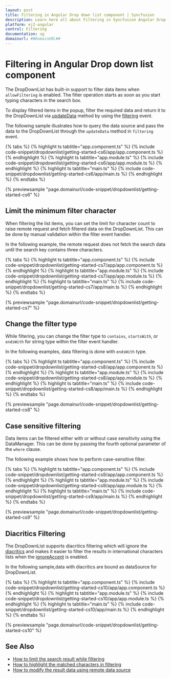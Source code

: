 ```yaml
---
layout: post
title: Filtering in Angular Drop down list component | Syncfusion
description: Learn here all about Filtering in Syncfusion Angular Drop down list component of Syncfusion Essential JS 2 and more.
platform: ej2-angular
control: Filtering 
documentation: ug
domainurl: ##DomainURL##
---
```


# Filtering in Angular Drop down list component

The DropDownList has built-in support to filter data items when `allowFiltering` is enabled. The filter
operation starts as soon as you start typing characters in the search box.

To display filtered items in the popup, filter the required data and return it to the DropDownList
via [updateData](/api/drop-down-list/filteringEventArgs/#updatedata) method by using
the [filtering](https://ej2.syncfusion.com/angular/documentation/api/drop-down-list#filtering) event.

The following sample illustrates how to query the data source and pass the data to the DropDownList
through the `updateData` method in `filtering` event.

{% tabs %}
{% highlight ts tabtitle="app.component.ts" %}
{% include code-snippet/dropdownlist/getting-started-cs6/app/app.component.ts %}
{% endhighlight %}
{% highlight ts tabtitle="app.module.ts" %}
{% include code-snippet/dropdownlist/getting-started-cs6/app/app.module.ts %}
{% endhighlight %}
{% highlight ts tabtitle="main.ts" %}
{% include code-snippet/dropdownlist/getting-started-cs6/app/main.ts %}
{% endhighlight %}
{% endtabs %}
  
{% previewsample "page.domainurl/code-snippet/dropdownlist/getting-started-cs6" %}

## Limit the minimum filter character

When filtering the list items, you can set the limit for character count to raise remote request and fetch
filtered data on the DropDownList. This can be done by manual validation within the filter event handler.

In the following example, the remote request does not fetch the search data until the search key contains three characters.

{% tabs %}
{% highlight ts tabtitle="app.component.ts" %}
{% include code-snippet/dropdownlist/getting-started-cs7/app/app.component.ts %}
{% endhighlight %}
{% highlight ts tabtitle="app.module.ts" %}
{% include code-snippet/dropdownlist/getting-started-cs7/app/app.module.ts %}
{% endhighlight %}
{% highlight ts tabtitle="main.ts" %}
{% include code-snippet/dropdownlist/getting-started-cs7/app/main.ts %}
{% endhighlight %}
{% endtabs %}
  
{% previewsample "page.domainurl/code-snippet/dropdownlist/getting-started-cs7" %}

## Change the filter type

While filtering, you can change the filter type to `contains`,
`startsWith`, or `endsWith` for string type within the filter event handler.

In the following examples, data filtering is done with `endsWith` type.

{% tabs %}
{% highlight ts tabtitle="app.component.ts" %}
{% include code-snippet/dropdownlist/getting-started-cs8/app/app.component.ts %}
{% endhighlight %}
{% highlight ts tabtitle="app.module.ts" %}
{% include code-snippet/dropdownlist/getting-started-cs8/app/app.module.ts %}
{% endhighlight %}
{% highlight ts tabtitle="main.ts" %}
{% include code-snippet/dropdownlist/getting-started-cs8/app/main.ts %}
{% endhighlight %}
{% endtabs %}
  
{% previewsample "page.domainurl/code-snippet/dropdownlist/getting-started-cs8" %}

## Case sensitive filtering

Data items can be filtered either with or without case sensitivity using the DataManager. This can be done
by passing the fourth optional parameter of the `where` clause.

The following example shows how to perform case-sensitive filter.

{% tabs %}
{% highlight ts tabtitle="app.component.ts" %}
{% include code-snippet/dropdownlist/getting-started-cs9/app/app.component.ts %}
{% endhighlight %}
{% highlight ts tabtitle="app.module.ts" %}
{% include code-snippet/dropdownlist/getting-started-cs9/app/app.module.ts %}
{% endhighlight %}
{% highlight ts tabtitle="main.ts" %}
{% include code-snippet/dropdownlist/getting-started-cs9/app/main.ts %}
{% endhighlight %}
{% endtabs %}
  
{% previewsample "page.domainurl/code-snippet/dropdownlist/getting-started-cs9" %}

## Diacritics Filtering

The DropDownList supports diacritics filtering which will ignore the [diacritics](https://en.wikipedia.org/wiki/Diacritic) and
makes it easier to filter the results in international characters lists
when the [ignoreAccent](https://ej2.syncfusion.com/angular/documentation/api/drop-down-list/#ignoreaccent) is enabled.

In the following sample,data with diacritics are bound as dataSource for DropDownList.

{% tabs %}
{% highlight ts tabtitle="app.component.ts" %}
{% include code-snippet/dropdownlist/getting-started-cs10/app/app.component.ts %}
{% endhighlight %}
{% highlight ts tabtitle="app.module.ts" %}
{% include code-snippet/dropdownlist/getting-started-cs10/app/app.module.ts %}
{% endhighlight %}
{% highlight ts tabtitle="main.ts" %}
{% include code-snippet/dropdownlist/getting-started-cs10/app/main.ts %}
{% endhighlight %}
{% endtabs %}
  
{% previewsample "page.domainurl/code-snippet/dropdownlist/getting-started-cs10" %}

## See Also

* [How to limit the search result while filtering](./how-to/search-on-filtering/)
* [How to highlight the matched characters in filtering](./how-to/highlight-filtering/)
* [How to modify the result data using remote data source](./how-to/modify-data/)